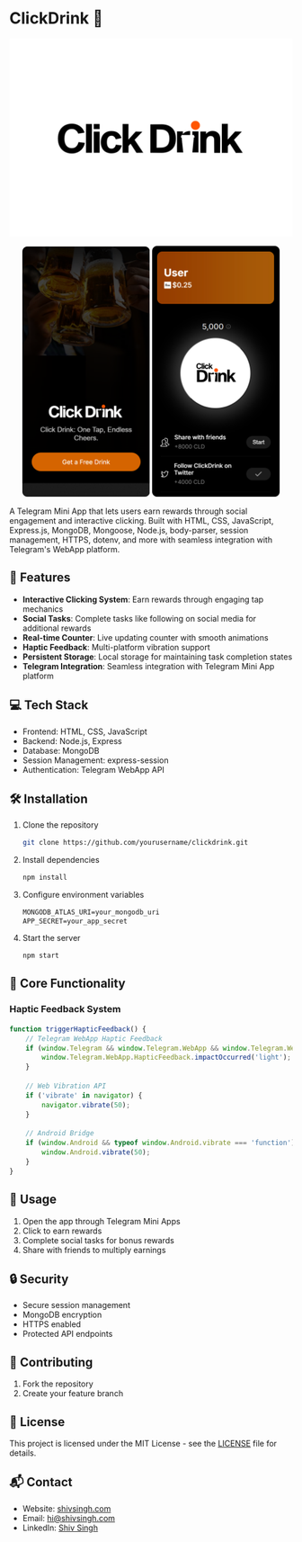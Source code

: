 # ClickDrink 🍻

![ClickDrink Cover](assets/cover.png)

<div align="center">
  <img src="assets/screenshot.png" width="45%" alt="ClickDrink Screenshot 1">
  <img src="assets/screenshot-2.png" width="45%" alt="ClickDrink Screenshot 2">
</div>

A Telegram Mini App that lets users earn rewards through social engagement and interactive clicking. Built with HTML, CSS, JavaScript, Express.js, MongoDB, Mongoose, Node.js, body-parser, session management, HTTPS, dotenv, and more with seamless integration with Telegram's WebApp platform.

## 🚀 Features

- **Interactive Clicking System**: Earn rewards through engaging tap mechanics
- **Social Tasks**: Complete tasks like following on social media for additional rewards
- **Real-time Counter**: Live updating counter with smooth animations
- **Haptic Feedback**: Multi-platform vibration support
- **Persistent Storage**: Local storage for maintaining task completion states
- **Telegram Integration**: Seamless integration with Telegram Mini App platform

## 💻 Tech Stack

- Frontend: HTML, CSS, JavaScript
- Backend: Node.js, Express
- Database: MongoDB
- Session Management: express-session
- Authentication: Telegram WebApp API

## 🛠️ Installation

1. Clone the repository
   ```bash
   git clone https://github.com/yourusername/clickdrink.git
   ```
2. Install dependencies
   ```bash
   npm install
   ```
3. Configure environment variables
   ```env
   MONGODB_ATLAS_URI=your_mongodb_uri
   APP_SECRET=your_app_secret
   ```
4. Start the server
   ```bash
   npm start
   ```

## 🔧 Core Functionality

### Haptic Feedback System

```javascript
function triggerHapticFeedback() {
    // Telegram WebApp Haptic Feedback
    if (window.Telegram && window.Telegram.WebApp && window.Telegram.WebApp.HapticFeedback) {
        window.Telegram.WebApp.HapticFeedback.impactOccurred('light');
    }

    // Web Vibration API
    if ('vibrate' in navigator) {
        navigator.vibrate(50);
    }

    // Android Bridge
    if (window.Android && typeof window.Android.vibrate === 'function') {
        window.Android.vibrate(50);
    }
}
```

## 📱 Usage

1. Open the app through Telegram Mini Apps
2. Click to earn rewards
3. Complete social tasks for bonus rewards
4. Share with friends to multiply earnings

## 🔒 Security

- Secure session management
- MongoDB encryption
- HTTPS enabled
- Protected API endpoints

## 🤝 Contributing

1. Fork the repository
2. Create your feature branch

## 📝 License

This project is licensed under the MIT License - see the [LICENSE](LICENSE) file for details.

## 📬 Contact

* Website: [shivsingh.com](https://shivsingh.com)
* Email: hi@shivsingh.com
* LinkedIn: [Shiv Singh](https://linkedin.com/in/shivsinghin)
